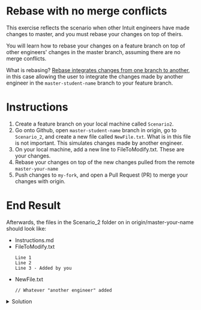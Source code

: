 # Rebase with no merge conflicts 

This exercise reflects the scenario when other Intuit engineers have made changes to master, and you must rebase your changes on top of theirs.

You will learn how to rebase your changes on a feature branch on top of other engineers' changes in the master branch, assuming there are no merge conflicts. 

What is rebasing?
[Rebase integrates changes from one branch to another](https://www.git-tower.com/learn/git/glossary/rebase), in this case allowing the user to integrate the changes made by another engineer in the `master-student-name` branch to your feature branch. 

# Instructions
1. Create a feature branch on your local machine called `Scenario2`.
1. Go onto Github, open `master-student-name` branch in origin, go to `Scenario_2`, and create a new file called `NewFile.txt`. What is in this file is not important. This simulates changes made by another engineer. 
1. On your local machine, add a new line to FileToModify.txt. These are your changes.
1. Rebase your changes on top of the new changes pulled from the remote `master-your-name`
1. Push changes to `my-fork`, and open a Pull Request (PR) to merge your changes with origin. 

# End Result
Afterwards, the files in the Scenario_2 folder on in origin/master-your-name should look like:

* Instructions.md
* FileToModify.txt
    ```
    Line 1 
    Line 2
    Line 3 - Added by you 
    ```
* NewFile.txt
    ```
    // Whatever "another engineer" added
    ```
    
<details>
  <summary>Solution</summary>

1. Create and checkout new branch for exercise 2 
    ```console
    $ git checkout -b scenario2
    ```
1. Make your changes
1. Stage and commit your changes 
    ```console
    $ git stage -A
    $ git commit -m "your message"
    ```
1. Update `master-your-name` with the latest changes from Git
    ```console
    $ git checkout master-your-name
    $ git pull
    $ git checkout scenario2
    ```
1. Rebase your changes on top of the new changes made by another engineer in master-your-name
    ```console
    $ git rebase master
    ```
    Optionally, you can check that your changes are on top of the changes imported from `master-your-name` with
    ```console
    $ git log
    ```
1. Push your changes to Github
    ```console
    $ git push
    ```
1. Open a Pull Request on Githunb to merge changes from `my-fork` to `master-your-name` branch in origin. 
</details>